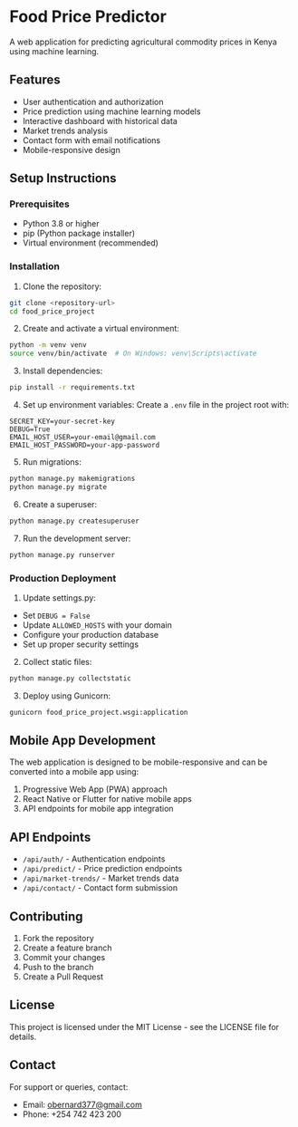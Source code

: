 # Food Price Predictor

A web application for predicting agricultural commodity prices in Kenya using machine learning.

## Features

- User authentication and authorization
- Price prediction using machine learning models
- Interactive dashboard with historical data
- Market trends analysis
- Contact form with email notifications
- Mobile-responsive design

## Setup Instructions

### Prerequisites

- Python 3.8 or higher
- pip (Python package installer)
- Virtual environment (recommended)

### Installation

1. Clone the repository:
```bash
git clone <repository-url>
cd food_price_project
```

2. Create and activate a virtual environment:
```bash
python -m venv venv
source venv/bin/activate  # On Windows: venv\Scripts\activate
```

3. Install dependencies:
```bash
pip install -r requirements.txt
```

4. Set up environment variables:
Create a `.env` file in the project root with:
```
SECRET_KEY=your-secret-key
DEBUG=True
EMAIL_HOST_USER=your-email@gmail.com
EMAIL_HOST_PASSWORD=your-app-password
```

5. Run migrations:
```bash
python manage.py makemigrations
python manage.py migrate
```

6. Create a superuser:
```bash
python manage.py createsuperuser
```

7. Run the development server:
```bash
python manage.py runserver
```

### Production Deployment

1. Update settings.py:
- Set `DEBUG = False`
- Update `ALLOWED_HOSTS` with your domain
- Configure your production database
- Set up proper security settings

2. Collect static files:
```bash
python manage.py collectstatic
```

3. Deploy using Gunicorn:
```bash
gunicorn food_price_project.wsgi:application
```

## Mobile App Development

The web application is designed to be mobile-responsive and can be converted into a mobile app using:

1. Progressive Web App (PWA) approach
2. React Native or Flutter for native mobile apps
3. API endpoints for mobile app integration

## API Endpoints

- `/api/auth/` - Authentication endpoints
- `/api/predict/` - Price prediction endpoints
- `/api/market-trends/` - Market trends data
- `/api/contact/` - Contact form submission

## Contributing

1. Fork the repository
2. Create a feature branch
3. Commit your changes
4. Push to the branch
5. Create a Pull Request

## License

This project is licensed under the MIT License - see the LICENSE file for details.

## Contact

For support or queries, contact:
- Email: obernard377@gmail.com
- Phone: +254 742 423 200 
